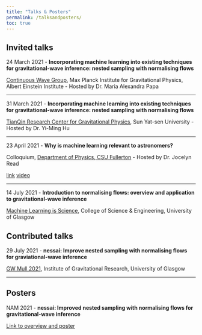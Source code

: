 ```yaml
---
title: "Talks & Posters"
permalink: /talksandposters/
toc: true
---
```


## Invited talks

24 March 2021 - **Incorporating machine learning into existing techniques for gravitational-wave inference: nested sampling with normalising flows**

[Continuous Wave Group](https://www.aei.mpg.de/continuouswaves), Max Planck Institute for Gravitational Physics, Albert Einstein Institute - Hosted by Dr. Maria Alexandra Papa

---


31 March 2021 - **Incorporating machine learning into existing techniques for gravitational-wave inference: nested sampling with normalising flows**

[TianQin Research Center for Gravitational Physics](http://tianqin.sysu.edu.cn/en), Sun Yat-sen University -  Hosted by Dr. Yi-Ming Hu

---

23 April 2021 - **Why is machine learning relevant to astronomers?**

Colloquium, [Department of Physics, CSU Fullerton](https://physics.fullerton.edu/department/welcome) - Hosted by Dr. Jocelyn Read

[link](https://physics.fullerton.edu/department/colloquium?id=67) [video](https://youtu.be/AnB4nWYkWC4)

---

14 July 2021 - **Introduction to normalising flows: overview and application to gravitational-wave inference**

[Machine Learning is Science](https://ml-in-science.github.io/webpage/), College of Science & Engineering, University of Glasgow


## Contributed talks

29 July 2021 - **nessai: Improve nested sampling with normalising flows for graviational-wave inference**

[GW Mull 2021](https://www.gla.ac.uk/schools/physics/gwmull2021/), Institute of Gravitational Research, University of Glasgow

---

## Posters

NAM 2021 - **nessai: Improved nested sampling with normalising flows for gravitational-wave inference**

[Link to overview and poster](https://ras.ac.uk/nam-2021/michael-williams)
